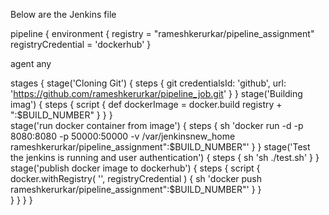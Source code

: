 Below are the Jenkins file 


pipeline {
  environment {
    registry = "rameshkerurkar/pipeline_assignment"
    registryCredential = 'dockerhub'
   }
  
  agent any
  
  stages {
      stage('Cloning Git') {
          steps {
              git credentialsId: 'github', url: 'https://github.com/rameshkerurkar/pipeline_job.git'
          }
        }
        stage('Building imag') {
            steps {
                script {
                    def dockerImage = docker.build registry + ":$BUILD_NUMBER"
                }
            }
        }    
        stage('run docker container from image') {
            steps {
                sh 'docker run -d -p 8080:8080 -p 50000:50000 -v /var/jenkinsnew_home rameshkerurkar/pipeline_assignment":$BUILD_NUMBER"'
            }
        }
        stage('Test the jenkins is running and user authentication') {
            steps {
                sh 'sh ./test.sh'
            }
        }
        stage('publish docker image to dockerhub') {
            steps {
                script {
                    docker.withRegistry( '', registryCredential )  {
                        sh 'docker push rameshkerurkar/pipeline_assignment":$BUILD_NUMBER"'
                    }
                }  
            }
        }
    }
}
